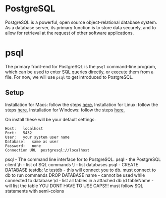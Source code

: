 # PostgreSQL

PostgreSQL is a powerful, open source object-relational database system. As a database server, its primary function is to store data securely, and to allow for retrieval at the request of other software applications.


# psql

The primary front-end for PostgreSQL is the `psql` command-line program, which can be used to enter SQL queries directly, or execute them from a file. For now, we will use `psql` to get introduced to PostgreSQL.


## Setup

Installation for Macs: follow the steps [here.](http://postgresapp.com/documentation/)
Installation for Linux: follow the steps [here.](https://www.postgresql.org/download/linux/)
Installation for Windows: follow the steps [here.](https://www.postgresql.org/download/windows/)

On install these will be your default settings:
```
Host:	localhost
Port:	5432
User:	your system user name
Database:	same as user
Password:	none
Connection URL	postgresql://localhost
```

psql - The command line interface for to PostgreSQL.
psql - the PostgreSQL client
\h - list of SQL commands
\l - list databases
psql - CREATE DATABASE testdb;
\c testdb - this will connect you to db. must connect to db to run commands
DROP DATABASE name - cannot be used while connected to database
\d - list all tables in a attached db
\d tableName - will list the table
YOU DONT HAVE TO USE CAPS!!!
must follow SQL statements with semi-colons
